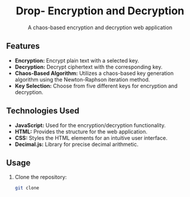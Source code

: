 <!-- web-application-for-encryption-and-decryption-based-on-a-chaos-based-key-generation -->
<h1 align="center">Drop- Encryption and Decryption</h1>

<!-- In today's digital landscape, securing sensitive information during transmission is paramount. Encryption stands as a fundamental technique ensuring data confidentiality. -->
<p align="center">A chaos-based encryption and decryption web application</p>


## Features

- **Encryption:** Encrypt plain text with a selected key.
- **Decryption:** Decrypt ciphertext with the corresponding key.
- **Chaos-Based Algorithm:** Utilizes a chaos-based key generation algorithm using the Newton-Raphson iteration method.
- **Key Selection:** Choose from five different keys for encryption and decryption.

## Technologies Used

- **JavaScript:** Used for the encryption/decryption functionality.
- **HTML:** Provides the structure for the web application.
- **CSS:** Styles the HTML elements for an intuitive user interface.
- **Decimal.js:** Library for precise decimal arithmetic.

## Usage

1. Clone the repository:
   ```bash
   git clone 
